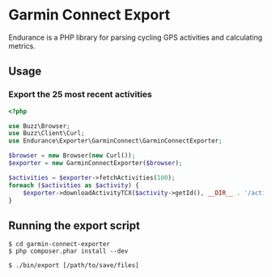 Garmin Connect Export
=====================

Endurance is a PHP library for parsing cycling GPS activities and calculating metrics.

Usage
-----

### Export the 25 most recent activities

```php
<?php

use Buzz\Browser;
use Buzz\Client\Curl;
use Endurance\Exporter\GarminConnect\GarminConnectExporter;

$browser = new Browser(new Curl());
$exporter = new GarminConnectExporter($browser);

$activities = $exporter->fetchActivities(100);
foreach ($activities as $activity) {
    $exporter->downloadActivityTCX($activity->getId(), __DIR__ . '/activities/' . $activity->getId() . '.tcx');
}

```

Running the export script
-------------------------

    $ cd garmin-connect-exporter
    $ php composer.phar install --dev

    $ ./bin/export [/path/to/save/files]
